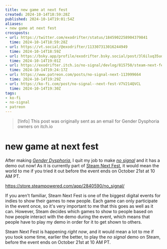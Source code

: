 ```yaml
---
title: new game at next fest
created: 2024-10-14T18:59:28Z
published: 2024-10-14T19:01:54Z
aliases:
- new game at next fest
crossposts:
- url: https://twitter.com/exodrifter/status/1845902258904379841
  time: 2024-10-14T18:59:28Z
- url: https://vt.social/@exodrifter/113307313016244949
  time: 2024-10-14T18:59Z
- url: https://bsky.app/profile/exodrifter.bsky.social/post/3l6iluq35ud22
  time: 2024-10-14T19:01Z
- url: https://exodrifter.itch.io/no-signal/devlog/815750/steam-next-fest
  time: 2024-10-14T19:24:17Z
- url: https://www.patreon.com/posts/no-signal-next-113999664
  time: 2024-10-14T19:29Z
- url: https://ko-fi.com/post/no-signal--next-fest-V7V214QVCL
  time: 2024-10-14T19:30Z
tags:
- ko-fi
- no-signal
- patreon
---
```


> [!info]
> This post was originally sent as an email for Gender Dysphoria owners on itch.io

# new game at next fest

After making _[Gender Dysphoria](../press-kits/gender-dysphoria.md)_, I quit my job to make _[no signal](../press-kits/no-signal.md)_ and it has a demo out now! As it is currently part of [Steam Next Fest](../notes/next-fest.md), it would mean the world to me if you tried it out before the event ends on October 21st at 10 AM PT.

https://store.steampowered.com/app/2840590/no_signal/

If you aren't familiar, Steam Next Fest is one of the biggest digital events for indies to show their games to new people. Each game can only participate in the event once, so it's very important to me that this goes as well as it can. However, Steam decides which games to show to people based on how people interact with the demo during the event, which means that people have to play my demo in order for it to get shown to others.

Steam Next Fest is happening _right now_, and it would mean a lot to me if you took some time, earlier the better, to play the _no signal_ demo on Steam, before the event ends on October 21st at 10 AM PT.
